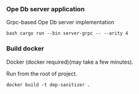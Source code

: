 ### Ope Db server application

Grpc-based Ope Db server implementation

``bash
    cargo run --bin server-grpc -- --arity 4  
``

### Build docker

Docker (docker required)(may take a few minutes).

Run from the root of project.

    docker build -t dep-sanitizer .